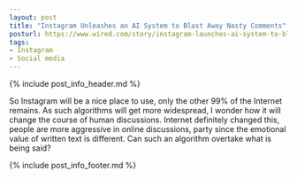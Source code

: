 ```yaml
---
layout: post
title: "Instagram Unleashes an AI System to Blast Away Nasty Comments"
posturl: https://www.wired.com/story/instagram-launches-ai-system-to-blast-nasty-comments/
tags:
- Instagram
- Social media
---
```


{% include post_info_header.md %}

So Instagram will be a nice place to use, only the other 99% of the Internet
remains. As such algorithms will get more widespread, I wonder how it will change the course of human discussions. Internet definitely changed this, people are more aggressive in online discussions, party since the emotional value of written text is different. Can such an algorithm overtake what is being said?

<!--more-->
{% include post_info_footer.md %}
